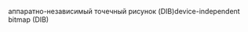 <span data-ttu-id="c53e1-101">аппаратно-независимый точечный рисунок (DIB)</span><span class="sxs-lookup"><span data-stu-id="c53e1-101">device-independent bitmap (DIB)</span></span>
